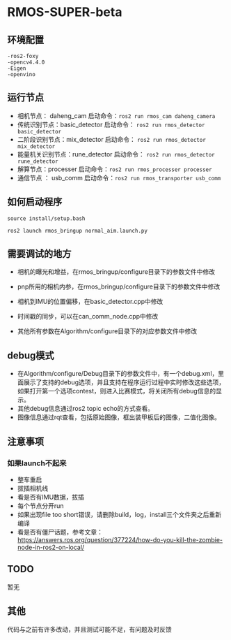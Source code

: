 # RMOS-SUPER-beta


## 环境配置
    -ros2-foxy
    -opencv4.4.0
    -Eigen
    -openvino
## 运行节点

- 相机节点： daheng_cam  启动命令：`ros2 run rmos_cam daheng_camera`
- 传统识别节点：basic_detector 启动命令： `ros2 run rmos_detector basic_detector`
- 二阶段识别节点：mix_detector 启动命令： `ros2 run rmos_detector mix_detector`
- 能量机关识别节点：rune_detector 启动命令： `ros2 run rmos_detector rune_detector`
- 解算节点：processer              启动命令：`ros2 run rmos_processer processer`
- 通信节点 ： usb_comm            启动命令：`ros2 run rmos_transporter usb_comm`

  
## 如何启动程序
`source install/setup.bash`

`ros2 launch rmos_bringup normal_aim.launch.py`


## 需要调试的地方

- 相机的曝光和增益，在rmos_bringup/configure目录下的参数文件中修改

- pnp所用的相机内参，在rmos_bringup/configure目录下的参数文件中修改

- 相机到IMU的位置偏移，在basic_detector.cpp中修改

- 时间戳的同步，可以在can_comm_node.cpp中修改

- 其他所有参数在Algorithm/configure目录下的对应参数文件中修改

  

## debug模式

- 在Algorithm/configure/Debug目录下的参数文件中，有一个debug.xml，里面展示了支持的debug选项，并且支持在程序运行过程中实时修改这些选项，如果打开第一个选项contest，则进入比赛模式，将关闭所有debug信息的显示。
- 其他debug信息通过ros2 topic echo的方式查看。
- 图像信息通过rqt查看，包括原始图像，框出装甲板后的图像，二值化图像。


## 注意事项

### 如果launch不起来

- 整车重启
- 拔插相机线
- 看是否有IMU数据，拔插
- 每个节点分开run
- 如果出现file too short错误，请删除build，log，install三个文件夹之后重新编译
- 看是否有僵尸话题，参考文章：https://answers.ros.org/question/377224/how-do-you-kill-the-zombie-node-in-ros2-on-local/







## TODO

暂无



## 其他

代码与之前有许多改动，并且测试可能不足，有问题及时反馈



#### 

#### 
